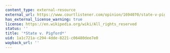 ```yaml
---
content_type: external-resource
external_url: https://www.courtlistener.com/opinion/1694070/state-v-pigford/?
has_external_license_warning: true
license: https://en.wikipedia.org/wiki/All_rights_reserved
status: ''
title: '*State v. Pigford*'
uid: 1a1c721a-c294-4dde-8221-c06480dee7e0
wayback_url: ''
---
```

